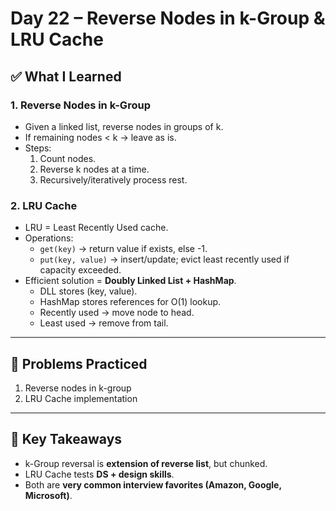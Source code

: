 # Day 22 – Reverse Nodes in k-Group & LRU Cache

## ✅ What I Learned
### 1. Reverse Nodes in k-Group
- Given a linked list, reverse nodes in groups of k.
- If remaining nodes < k → leave as is.
- Steps:
  1. Count nodes.
  2. Reverse k nodes at a time.
  3. Recursively/iteratively process rest.

### 2. LRU Cache
- LRU = Least Recently Used cache.
- Operations:
  - `get(key)` → return value if exists, else -1.
  - `put(key, value)` → insert/update; evict least recently used if capacity exceeded.
- Efficient solution = **Doubly Linked List + HashMap**.
  - DLL stores (key, value).
  - HashMap stores references for O(1) lookup.
  - Recently used → move node to head.
  - Least used → remove from tail.

---

## 📖 Problems Practiced
1. Reverse nodes in k-group
2. LRU Cache implementation

---

## 🔑 Key Takeaways
- k-Group reversal is **extension of reverse list**, but chunked.
- LRU Cache tests **DS + design skills**.
- Both are **very common interview favorites (Amazon, Google, Microsoft)**.

